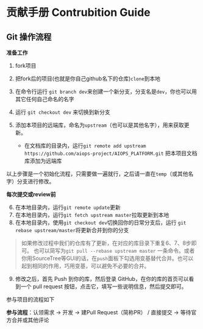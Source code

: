 # 贡献手册 Contrubition Guide

## Git 操作流程 <a name="git-workflow">

**准备工作**

1. fork项目

2. 把fork后的项目(也就是你自己github名下的仓库)`clone`到本地

3. 在命令行运行 `git branch dev`来创建一个新分支，分支名是`dev`，你也可以用其它任何自己命名的名字

4. 运行 `git checkout dev` 来切换到新分支

5. 添加本项目的远端库，命名为`upstream`（也可以是其他名字），用来获取更新。

   * 在文档库的目录内，运行`git remote add upstream https://github.com/aiops-project/AIOPS_PLATFORM.git` 把本项目文档库添加为远端库

以上步骤是一个初始化流程，只需要做一遍就行，之后请一直在`temp`（或其他名字）分支进行修改。

**每次提交或review前**

6. 在本地目录内，运行`git remote update`更新
7. 在本地目录内，运行`git fetch upstream master`拉取更新到本地 
8. 在本地目录内，使用`git checkout dev`切换回你的日常分支后，运行 `git rebase upstream/master`将更新合并到你的分支

> 如果修改过程中我们的仓库有了更新，在对应的库目录下重复6、7、8步即可。 也可以简写为`git pull --rebase upstream master` 一条命令。或者你用SourceTree等GUI的话，在`push`面板下勾选用变基替代合并。也可以起到相同的作用，巧用变基，可以避免不必要的合并。

9. 修改之后，首先 Push 到你的库，然后登录 GitHub，在你的库的首页可以看到一个 pull request 按钮，点击它，填写一些说明信息，然后提交即可。

参与项目的流程如下

**参与流程**：认领需求 → 开发 → 建Pull Request（简称PR） / 直接提交 → 等待官方合并或其他评论
